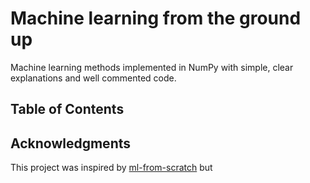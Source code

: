 # Machine learning from the ground up

Machine learning methods implemented in NumPy with simple, clear explanations and well commented code.

## Table of Contents

## Acknowledgments

This project was inspired by [ml-from-scratch](https://github.com/eriklindernoren/ML-From-Scratch) but 
